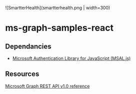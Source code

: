 ![SmartterHealth](smartterhealth.png | width=300)

# ms-graph-samples-react

## Dependancies

* [Microsoft Authentication Library for JavaScript (MSAL.js)](https://www.npmjs.com/package/msal) 

## Resources
[Microsoft Graph REST API v1.0 reference](https://docs.microsoft.com/en-us/graph/api/overview?view=graph-rest-1.0) 